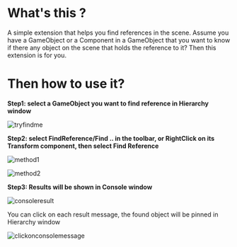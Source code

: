# What's this ?

A simple extension that helps you find references in the scene.
Assume you have a GameObject or a Component in a GameObject that you want to know if there any object on the scene that holds the reference to it? Then this extension is for you.

# Then how to use it?
**Step1: select a GameObject you want to find reference in Hierarchy window**

![tryfindme](https://user-images.githubusercontent.com/9117538/39180333-ce7b7c54-47e0-11e8-9712-6aa35ffea37e.png)

**Step2: select FindReference/Find .. in the toolbar, or RightClick on its Transform component, then select Find Reference**

![method1](https://user-images.githubusercontent.com/9117538/39180442-16d43a18-47e1-11e8-8233-b6f67678aee9.png)

![method2](https://user-images.githubusercontent.com/9117538/39180484-30752c98-47e1-11e8-91c3-b86b28777973.png)

**Step3: Results will be shown in Console window**

![consoleresult](https://user-images.githubusercontent.com/9117538/39180531-56ced88a-47e1-11e8-9d37-7a76d1aa2fce.png)

You can click on each result message, the found object will be pinned in Hierarchy window

![clickonconsolemessage](https://user-images.githubusercontent.com/9117538/39180600-896b47e2-47e1-11e8-8cda-0d6126a7d509.png)
